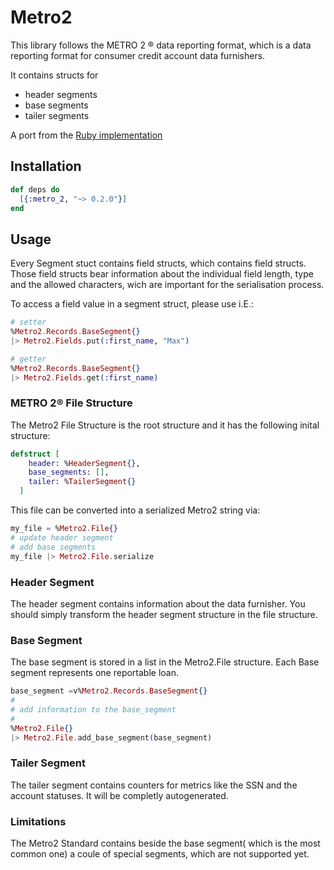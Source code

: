 # Metro2
This library follows the METRO 2 ® data reporting format, which is a data reporting format for consumer credit account data furnishers.

It contains structs for 
 * header segments
 * base segments
 * tailer segments

 A port from the [Ruby implementation](https://github.com/teamupstart/metro_2)

## Installation

```elixir
def deps do
  [{:metro_2, "~> 0.2.0"}]
end
```

## Usage
Every Segment stuct contains field structs, which contains field structs.
Those field structs bear information about the individual field length, type and the allowed characters, wich are important for the
serialisation process. 

To access a field value in a segment struct, please use i.E.:
```elixir
# setter
%Metro2.Records.BaseSegment{}
|> Metro2.Fields.put(:first_name, "Max")

# getter
%Metro2.Records.BaseSegment{}
|> Metro2.Fields.get(:first_name)
```
### METRO 2® File Structure
The Metro2 File Structure is the root structure and it has the following inital structure:
```elixir
defstruct [
    header: %HeaderSegment{},
    base_segments: [],
    tailer: %TailerSegment{}
  ]
```



This file can be converted into a serialized Metro2 string via:

```elixir
my_file = %Metro2.File{}
# update header segment
# add base segments
my_file |> Metro2.File.serialize
```
### Header Segment
The header segment contains information about the data furnisher.
You should simply transform the header segment structure in the file structure.

### Base Segment
The base segment is stored in a list in the Metro2.File structure. Each Base segment represents one reportable loan.
```elixir
base_segment =v%Metro2.Records.BaseSegment{}
#
# add information to the base_segment
#
%Metro2.File{}
|> Metro2.File.add_base_segment(base_segment)
```
### Tailer Segment
The tailer segment contains counters for metrics like the SSN and the account statuses.
It will be completly autogenerated.

### Limitations
The Metro2 Standard contains beside the base segment( which is the most common one) a coule of special segments, which are not supported yet.

